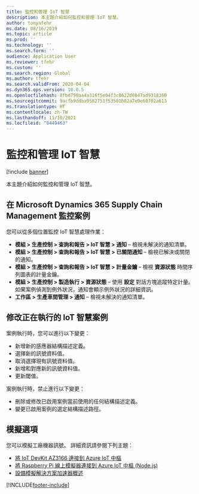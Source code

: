 ```yaml
---
title: 監控和管理 IoT 智慧
description: 本主題介紹如何監控和管理 IoT 智慧。
author: tonyafehr
ms.date: 08/16/2019
ms.topic: article
ms.prod: ''
ms.technology: ''
ms.search.form: ''
audience: Application User
ms.reviewer: tfehr
ms.custom: ''
ms.search.region: Global
ms.author: tfehr
ms.search.validFrom: 2020-04-04
ms.dyn365.ops.version: 10.0.5
ms.openlocfilehash: 8fbd750aa4a316f5e04f3c8622d0847ad9318360
ms.sourcegitcommit: 9acfb9ddba9582751f53501b82a7e9e60702a613
ms.translationtype: HT
ms.contentlocale: zh-TW
ms.lasthandoff: 11/10/2021
ms.locfileid: "8449463"
---
```

# <a name="monitor-and-manage-iot-intelligence"></a>監控和管理 IoT 智慧

[!include [banner](../../includes/banner.md)]

本主題介紹如何監控和管理 IoT 智慧。

## <a name="monitor-scenarios-in-microsoft-dynamics-365-supply-chain-management"></a><a id="monitor-scenarios"></a>在 Microsoft Dynamics 365 Supply Chain Management 監控案例

您可以從多個位置監控 IoT 智慧處理作業：

+ **模組 \> 生產控制 \> 查詢和報告 \> IoT 智慧 \> 通知** – 檢視未解決的通知清單。
+ **模組 \> 生產控制 \> 查詢和報告 \> IoT 智慧 \> 已關閉通知** – 檢視已解決或關閉的通知。
+ **模組 \> 生產控制 \> 查詢和報告 \> IoT 智慧 \> 計量金鑰** – 檢視 **資源狀態** 時間序列圖表的計量金鑰。
+ **模組 \> 生產控制 \> 製造執行 \> 資源狀態** – 使用 **設定** 對話方塊追蹤特定計量。 如果案例偵測到例外狀況，通知會顯示例外狀況的詳細資訊。
+ **工作區 \> 生產車間管理 \> 通知** – 檢視未解決的通知清單。

## <a name="modify-a-running-iot-intelligence-scenario"></a>修改正在執行的 IoT 智慧案例

案例執行時，您可以進行以下變更：

+ 新增新的感應器結構描述定義。
+ 選擇新的訊號資料值。
+ 取消選擇現有訊號資料值。
+ 新增和對應新的訊號資料值。
+ 更新閾值。

案例執行時，禁止進行以下變更：

+ 刪除或修改已啟用案例當前使用的任何結構描述定義。
+ 變更已啟用案例的選定結構描述路徑。

## <a name="simulation-options"></a>模擬選項

您可以模擬工廠機器訊號。 詳細資訊請參閱下列主題：

+ [將 IoT DevKit AZ3166 連接到 Azure IoT 中樞](/azure/iot-hub/iot-hub-arduino-iot-devkit-az3166-get-started)
+ [將 Raspberry Pi 線上模擬器連接到 Azure IoT 中樞 (Node.js)](/azure/iot-hub/iot-hub-raspberry-pi-web-simulator-get-started)
+ [設備模擬解決方案加速器概述](/azure/iot-accelerators/iot-accelerators-device-simulation-overview)


[!INCLUDE[footer-include](../../includes/footer-banner.md)]